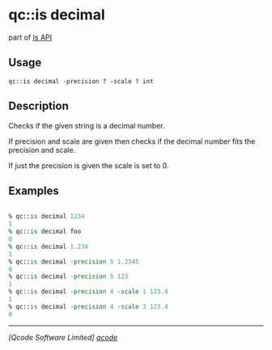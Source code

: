 qc::is decimal
==============

part of [Is API](../is.md)

Usage
-----
`qc::is decimal -precision ? -scale ? int`

Description
-----------
Checks if the given string is a decimal number.

If precision and scale are given then checks if the decimal number fits the precision and scale.

If just the precision is given the scale is set to 0.

Examples
--------
```tcl

% qc::is decimal 1234
1
% qc::is decimal foo
0
% qc::is decimal 1.234
1
% qc::is decimal -precision 5 1.2345
0
% qc::is decimal -precision 5 123
1
% qc::is decimal -precision 4 -scale 1 123.4
1
% qc::is decimal -precision 4 -scale 3 123.4
0
```

----------------------------------
*[Qcode Software Limited] [qcode]*

[qcode]: http://www.qcode.co.uk "Qcode Software"